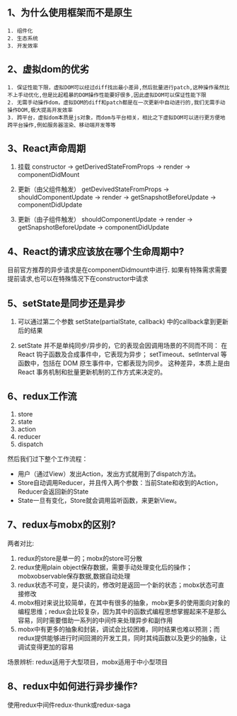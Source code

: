 ## 1、为什么使用框架而不是原生

    1. 组件化
    2. 生态系统
    3. 开发效率

## 2、虚拟dom的优劣

    1. 保证性能下限，虚拟DOM可以经过diff找出最小差异,然后批量进行patch,这种操作虽然比不上手动优化,但是比起粗暴的DOM操作性能要好很多,因此虚拟DOM可以保证性能下限
    2. 无需手动操作dom，虚拟DOM的diff和patch都是在一次更新中自动进行的,我们无需手动操作DOM,极大提高开发效率
    3. 跨平台，虚拟dom本质是js对象，而dom与平台相关，相比之下虚拟DOM可以进行更方便地跨平台操作,例如服务器渲染、移动端开发等等

## 3、React声命周期
1. 挂载
constructor -> getDerivedStateFromProps -> render -> componentDidMount

2. 更新（由父组件触发）
getDevivedStateFromProps -> shouldComponentUpdate -> render -> getSnapshotBeforeUpdate -> componentDidUpdate

3. 更新（由子组件触发）
shouldComponentUpdate -> render -> getSnapshotBeforeUpdate -> componentDidUpdate

## 4、React的请求应该放在哪个生命周期中?

目前官方推荐的异步请求是在componentDidmount中进行.
如果有特殊需求需要提前请求,也可以在特殊情况下在constructor中请求

## 5、setState是同步还是异步

1. 可以通过第二个参数 setState(partialState, callback) 中的callback拿到更新后的结果

2. setState 并不是单纯同步/异步的，它的表现会因调用场景的不同而不同：
在 React 钩子函数及合成事件中，它表现为异步；
setTimeout、setInterval 等函数中，包括在 DOM 原生事件中，它都表现为同步。
这种差异，本质上是由 React 事务机制和批量更新机制的工作方式来决定的。

## 6、redux工作流
1. store
2. state
3. action
4. reducer
5. dispatch

然后我们过下整个工作流程：

- 用户（通过View）发出Action，发出方式就用到了dispatch方法。
- Store自动调用Reducer，并且传入两个参数：当前State和收到的Action，Reducer会返回新的State
- State一旦有变化，Store就会调用监听函数，来更新View。

## 7、redux与mobx的区别?

两者对比:
1. redux的store是单一的；mobx的store可分散
2. redux使用plain object保存数据，需要手动处理变化后的操作；mobxobservable保存数据,数据自动处理
3. redux状态不可变，是只读的，修改时是返回一个新的状态；mobx状态可直接修改
4. mobx相对来说比较简单，在其中有很多的抽象，mobx更多的使用面向对象的编程思维；redux会比较复杂，因为其中的函数式编程思想掌握起来不是那么容易，同时需要借助一系列的中间件来处理异步和副作用
5. mobx中有更多的抽象和封装，调试会比较困难，同时结果也难以预测；而redux提供能够进行时间回溯的开发工具，同时其纯函数以及更少的抽象，让调试变得更加的容易

场景辨析:
redux适用于大型项目，mobx适用于中小型项目


## 8、redux中如何进行异步操作?
使用redux中间件redux-thunk或redux-saga
